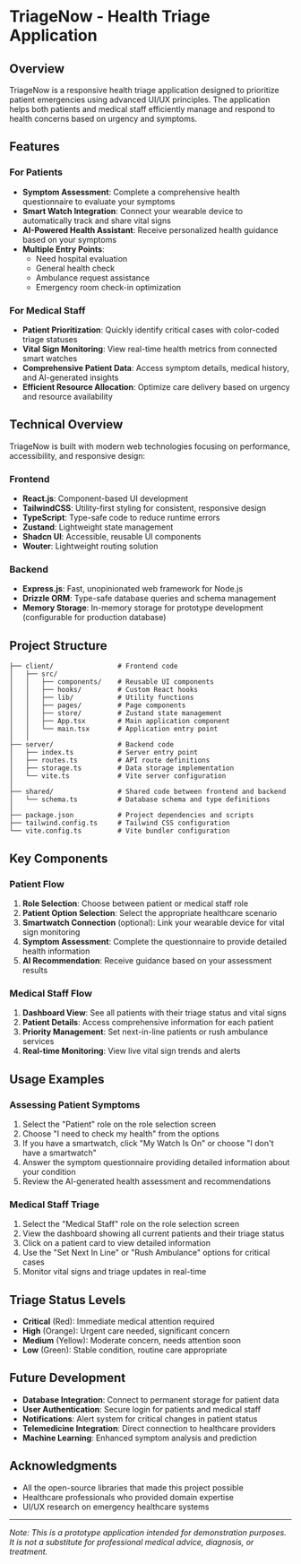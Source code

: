 # TriageNow - Health Triage Application

## Overview

TriageNow is a responsive health triage application designed to prioritize patient emergencies using advanced UI/UX principles. The application helps both patients and medical staff efficiently manage and respond to health concerns based on urgency and symptoms.

## Features

### For Patients

- **Symptom Assessment**: Complete a comprehensive health questionnaire to evaluate your symptoms
- **Smart Watch Integration**: Connect your wearable device to automatically track and share vital signs
- **AI-Powered Health Assistant**: Receive personalized health guidance based on your symptoms
- **Multiple Entry Points**:
  - Need hospital evaluation
  - General health check
  - Ambulance request assistance
  - Emergency room check-in optimization

### For Medical Staff

- **Patient Prioritization**: Quickly identify critical cases with color-coded triage statuses
- **Vital Sign Monitoring**: View real-time health metrics from connected smart watches
- **Comprehensive Patient Data**: Access symptom details, medical history, and AI-generated insights
- **Efficient Resource Allocation**: Optimize care delivery based on urgency and resource availability

## Technical Overview

TriageNow is built with modern web technologies focusing on performance, accessibility, and responsive design:

### Frontend
- **React.js**: Component-based UI development
- **TailwindCSS**: Utility-first styling for consistent, responsive design
- **TypeScript**: Type-safe code to reduce runtime errors
- **Zustand**: Lightweight state management
- **Shadcn UI**: Accessible, reusable UI components 
- **Wouter**: Lightweight routing solution

### Backend
- **Express.js**: Fast, unopinionated web framework for Node.js
- **Drizzle ORM**: Type-safe database queries and schema management
- **Memory Storage**: In-memory storage for prototype development (configurable for production database)


## Project Structure

```
├── client/                # Frontend code
│   ├── src/
│   │   ├── components/    # Reusable UI components
│   │   ├── hooks/         # Custom React hooks
│   │   ├── lib/           # Utility functions
│   │   ├── pages/         # Page components
│   │   ├── store/         # Zustand state management
│   │   ├── App.tsx        # Main application component
│   │   └── main.tsx       # Application entry point
│   │
├── server/                # Backend code
│   ├── index.ts           # Server entry point
│   ├── routes.ts          # API route definitions
│   ├── storage.ts         # Data storage implementation
│   └── vite.ts            # Vite server configuration
│
├── shared/                # Shared code between frontend and backend
│   └── schema.ts          # Database schema and type definitions
│
├── package.json           # Project dependencies and scripts
├── tailwind.config.ts     # Tailwind CSS configuration
└── vite.config.ts         # Vite bundler configuration
```

## Key Components

### Patient Flow

1. **Role Selection**: Choose between patient or medical staff role
2. **Patient Option Selection**: Select the appropriate healthcare scenario
3. **Smartwatch Connection** (optional): Link your wearable device for vital sign monitoring
4. **Symptom Assessment**: Complete the questionnaire to provide detailed health information
5. **AI Recommendation**: Receive guidance based on your assessment results

### Medical Staff Flow

1. **Dashboard View**: See all patients with their triage status and vital signs
2. **Patient Details**: Access comprehensive information for each patient
3. **Priority Management**: Set next-in-line patients or rush ambulance services
4. **Real-time Monitoring**: View live vital sign trends and alerts

## Usage Examples

### Assessing Patient Symptoms

1. Select the "Patient" role on the role selection screen
2. Choose "I need to check my health" from the options
3. If you have a smartwatch, click "My Watch Is On" or choose "I don't have a smartwatch"
4. Answer the symptom questionnaire providing detailed information about your condition
5. Review the AI-generated health assessment and recommendations

### Medical Staff Triage

1. Select the "Medical Staff" role on the role selection screen
2. View the dashboard showing all current patients and their triage status
3. Click on a patient card to view detailed information
4. Use the "Set Next In Line" or "Rush Ambulance" options for critical cases
5. Monitor vital signs and triage updates in real-time

## Triage Status Levels

- **Critical** (Red): Immediate medical attention required
- **High** (Orange): Urgent care needed, significant concern
- **Medium** (Yellow): Moderate concern, needs attention soon
- **Low** (Green): Stable condition, routine care appropriate

## Future Development

- **Database Integration**: Connect to permanent storage for patient data
- **User Authentication**: Secure login for patients and medical staff
- **Notifications**: Alert system for critical changes in patient status
- **Telemedicine Integration**: Direct connection to healthcare providers
- **Machine Learning**: Enhanced symptom analysis and prediction


## Acknowledgments

- All the open-source libraries that made this project possible
- Healthcare professionals who provided domain expertise
- UI/UX research on emergency healthcare systems

---

*Note: This is a prototype application intended for demonstration purposes. It is not a substitute for professional medical advice, diagnosis, or treatment.*